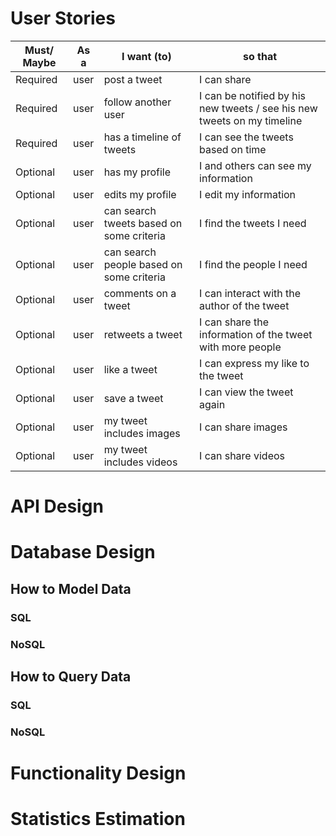 # User Stories

Must/ Maybe|As a| I want (to) | so that
--- | --- | --- | ---
Required | user | post a tweet | I can share
Required | user | follow another user| I can be notified by his new tweets / see his new tweets on my timeline
Required | user | has a timeline of tweets | I can see the tweets based on time
Optional | user | has my profile| I and others can see my information
Optional | user | edits my profile| I edit my information
Optional | user | can search tweets based on some criteria| I find the tweets I need
Optional | user | can search people based on some criteria| I find the people I need
Optional | user | comments on a tweet | I can interact with the author of the tweet
Optional | user | retweets a tweet | I can share the information of the tweet with more people
Optional | user | like a tweet | I can express my like to the tweet
Optional | user | save a tweet | I can view the tweet again
Optional | user | my tweet includes images | I can share images
Optional | user | my tweet includes videos | I can share videos

# API Design

# Database Design

## How to Model Data

### SQL
### NoSQL

## How to Query Data

### SQL
### NoSQL

# Functionality Design

# Statistics Estimation